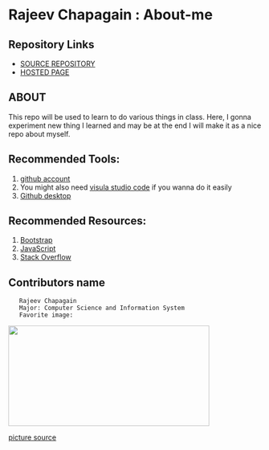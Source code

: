 # Rajeev Chapagain : About-me
## Repository Links
- [SOURCE REPOSITORY](https://github.com/Rajeevbro/about-me)
- [HOSTED PAGE](https://rajeevbro.github.io/about-me/.)

## ABOUT
This repo will be used to learn to do various things in class. Here, I gonna experiment new thing I learned  and may be at the end I will make it as a nice repo about myself.
## Recommended Tools:
1. [github account](https://github.com/)
1. You might also need [visula studio code](https://code.visualstudio.com/) if you wanna do it easily
1. [Github desktop](https://desktop.github.com/)

## Recommended Resources:
1. [Bootstrap](https://getbootstrap.com/)
1. [JavaScript](https://www.javascript.com/resources)
1. [Stack Overflow](https://stackoverflow.com/)

## Contributors name
       Rajeev Chapagain
       Major: Computer Science and Information System
       Favorite image:

<img src="https://www.gaurisankartrek.com/wp-content/uploads/2017/12/bouddhanath.jpg" width="400" height="200" />


 [picture source](https://www.gaurisankartrek.com/wp-content/uploads/2017/12/bouddhanath.jpg)








